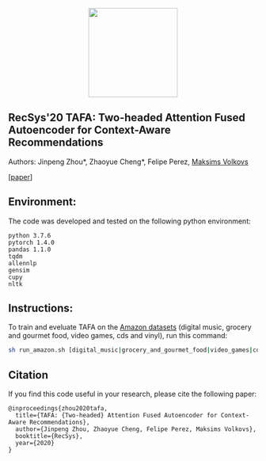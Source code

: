 <p align="center">
<a href="https://layer6.ai/"><img src="https://github.com/layer6ai-labs/DropoutNet/blob/master/logs/logobox.jpg" width="180"></a>
</p>

## RecSys'20 TAFA: Two-headed Attention Fused Autoencoder for Context-Aware Recommendations

Authors: Jinpeng Zhou*, Zhaoyue Cheng*, Felipe Perez, [Maksims Volkovs](http://www.cs.toronto.edu/~mvolkovs)

[[paper](http://www.cs.toronto.edu/~mvolkovs/recsys2020_tafa.pdf)]

<a name="Environment"/>

## Environment:

The code was developed and tested on the following python environment:
```
python 3.7.6
pytorch 1.4.0
pandas 1.1.0
tqdm
allennlp
gensim
cupy
nltk
```
<a name="instructions"/>

## Instructions:

To train and eveluate TAFA on the [Amazon datasets](http://jmcauley.ucsd.edu/data/amazon) (digital music, grocery and gourmet food, video games, cds and vinyl), run this command:
```bash
sh run_amazon.sh [digital_music|grocery_and_gourmet_food|video_games|cds_and_vinyl]
```

<a name="citation"/>

## Citation

If you find this code useful in your research, please cite the following paper:

    @inproceedings{zhou2020tafa,
      title={TAFA: {Two-headed} Attention Fused Autoencoder for Context-Aware Recommendations},
      author={Jinpeng Zhou, Zhaoyue Cheng, Felipe Perez, Maksims Volkovs},
      booktitle={RecSys},
      year={2020}
    }

